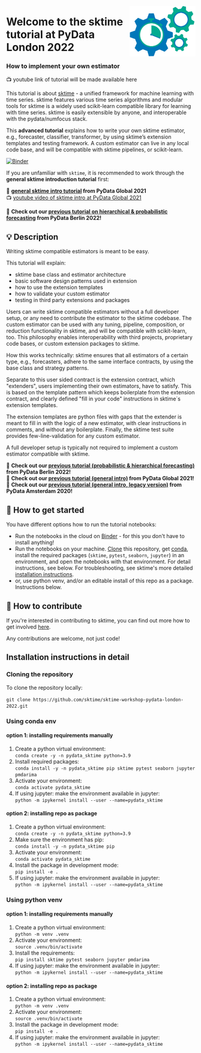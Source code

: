 <a href="https://sktime.org"><img src="https://github.com/alan-turing-institute/sktime/blob/main/docs/source/images/sktime-logo-no-text.jpg?raw=true)" width="175" align="right" /></a>

Welcome to the sktime tutorial at PyData London 2022
====================================================

### How to implement your own estimator

:tv: youtube link of tutorial will be made available here

This tutorial is about [sktime] - a unified framework for machine learning with time series. sktime features various time series algorithms and modular tools for sktime is a widely used scikit-learn compatible library for learning with time series. sktime is easily extensible by anyone, and interoperable with the pydata/numfocus stack. 

This **advanced tutorial** explains how to write your own sktime estimator, e.g., forecaster, classifier, transformer, by using sktime’s extension templates and testing framework. A custom estimator can live in any local code base, and will be compatible with sktime pipelines, or scikit-learn.

[sktime]: https://sktime.org

[![Binder](https://mybinder.org/badge_logo.svg)](https://mybinder.org/v2/gh/sktime/sktime-workshop-pydata-london-2022/main?filepath=notebooks)

If you are unfamiliar with `sktime`, it is recommended to work through the **general sktime introduction tutorial** first:

:movie_camera: **[general sktime intro tutorial](https://github.com/sktime/sktime-tutorial-pydata-global-2021) from PyData Global 2021**\
:tv: [youtube video of sktime intro at PyData Global 2021](https://www.youtube.com/watch?v=ODspi8-uWgo)

:movie_camera: **Check out our [previous tutorial on hierarchical & probabilistic forecasting](https://github.com/sktime/sktime-tutorial-pydata-berlin-2022) from PyData Berlin 2022!**

## :bulb: Description

Writing sktime compatible estimators is meant to be easy.

This tutorial will explain: 
* sktime base class and estimator architecture 
* basic software design patterns used in extension
* how to use the extension templates
* how to validate your custom estimator
* testing in third party extensions and packages

Users can write sktime compatible estimators without a full developer setup, or any need to contribute the estimator to the sktime codebase. The custom estimator can be used with any tuning, pipeline, composition, or reduction functionality in sktime, and will be compatible with scikit-learn, too. This philosophy enables interoperability with third projects, proprietary code bases, or custom extension packages to sktime.

How this works technically: sktime ensures that all estimators of a certain type, e.g., forecasters, adhere to the same interface contracts, by using the base class and strategy patterns.

Separate to this user sided contract is the extension contract, which "extenders", users implementing their own estimators, have to satisfy. This is based on the template pattern which keeps boilerplate from the extension contract, and clearly defined "fill in your code" instructions in sktime´s extension templates.

The extension templates are python files with gaps that the extender is meant to fill in with the logic of a new estimator, with clear instructions in comments, and without any boilerplate. Finally, the sktime test suite provides few-line-validation for any custom estimator.

A full developer setup is typically not required to implement a custom estimator compatible with sktime.

:movie_camera: **Check out our [previous tutorial (probabilistic & hierarchical forecasting)](https://github.com/sktime/sktime-tutorial-pydata-berlin-2021) from PyData Berlin 2022!**\
:movie_camera: **Check out our [previous tutorial (general intro)](https://github.com/sktime/sktime-tutorial-pydata-global-2021) from PyData Global 2021!**\
:movie_camera: **Check out our [previous tutorial (general intro, legacy version)](https://github.com/sktime/sktime-tutorial-pydata-amsterdam-2020) from PyData Amsterdam 2020!**

## :rocket: How to get started

You have different options how to run the tutorial notebooks:

* Run the notebooks in the cloud on [Binder] - for this you don't have to install anything!
* Run the notebooks on your machine. [Clone] this repository, get [conda], install the required packages (`sktime`, `pytest`, `seaborn`, `jupyter`) in an environment, and open the notebooks with that environment. For detail instructions, see below. For troubleshooting, see sktime's more detailed [installation instructions].
* or, use python venv, and/or an editable install of this repo as a package. Instructions below.

[Binder]: https://mybinder.org/v2/gh/sktime/sktime-workshop-pydata-london-2022/main?filepath=notebooks
[clone]: https://help.github.com/en/github/creating-cloning-and-archiving-repositories/cloning-a-repository
[conda]: https://docs.conda.io/en/latest/
[installation instructions]: https://www.sktime.org/en/latest/installation.html

## :wave: How to contribute

If you're interested in contributing to sktime, you can find out more how to get involved [here](https://www.sktime.org/en/stable/get_involved.html).

Any contributions are welcome, not just code!

## Installation instructions in detail

### Cloning the repository

To clone the repository locally:

`git clone https://github.com/sktime/sktime-workshop-pydata-london-2022.git`


### Using conda env

#### option 1: installing requirements manually

1. Create a python virtual environment:  
`conda create -y -n pydata_sktime python=3.9`
2. Install required packages:  
`conda install -y -n pydata_sktime pip sktime pytest seaborn jupyter pmdarima`
3. Activate your environment:  
`conda activate pydata_sktime`
4. If using jupyter: make the environment available in jupyter:  
`python -m ipykernel install --user --name=pydata_sktime`

#### option 2: installing repo as package

1. Create a python virtual environment:  
`conda create -y -n pydata_sktime python=3.9`
2. Make sure the environment has pip:  
`conda install -y -n pydata_sktime pip`
3. Activate your environment:  
`conda activate pydata_sktime`
4. Install the package in development mode:  
`pip install -e .`
5. If using jupyter: make the environment available in jupyter:  
`python -m ipykernel install --user --name=pydata_sktime`

### Using python venv

#### option 1: installing requirements manually

1. Create a python virtual environment:  
`python -m venv .venv`
2. Activate your environment:  
`source .venv/bin/activate`
3. Install the requirements:  
`pip install sktime pytest seaborn jupyter pmdarima`
4. If using jupyter: make the environment available in jupyter:  
`python -m ipykernel install --user --name=pydata_sktime`

#### option 2: installing repo as package

1. Create a python virtual environment:  
`python -m venv .venv`
2. Activate your environment:  
`source .venv/bin/activate`
3. Install the package in development mode:  
`pip install -e .`
4. If using jupyter: make the environment available in jupyter:  
`python -m ipykernel install --user --name=pydata_sktime`
